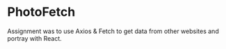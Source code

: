 # PhotoFetch
Assignment was to use Axios & Fetch to get data from other websites and portray with React.
